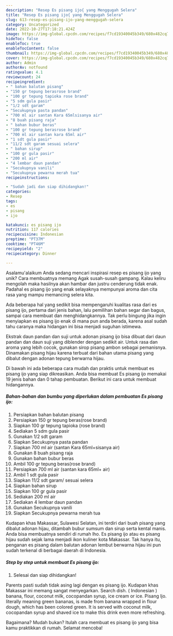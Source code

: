 ```yaml
---
description: "Resep Es pisang ijo{ yang Menggugah Selera"
title: "Resep Es pisang ijo{ yang Menggugah Selera"
slug: 613-resep-es-pisang-ijo-yang-menggugah-selera
category: Uncategorized
date: 2022-10-27T17:18:21.424Z
image: https://img-global.cpcdn.com/recipes/f7cd19340045b349/680x482cq70/es-pisang-ijo-foto-resep-utama.jpg
hideToc: false
enableToc: true
enableTocContent: false
thumbnail: https://img-global.cpcdn.com/recipes/f7cd19340045b349/680x482cq70/es-pisang-ijo-foto-resep-utama.jpg
cover: https://img-global.cpcdn.com/recipes/f7cd19340045b349/680x482cq70/es-pisang-ijo-foto-resep-utama.jpg
author: Admin
authorAv: notfound
ratingvalue: 4.1
reviewcount: 24
recipeingredient:
- " bahan balutan pisang"
- "150 gr tepung berasrose brand"
- "100 gr tepung tapioka rose brand"
- "5 sdm gula pasir"
- "1/2 sdt garam"
- "Secukupnya pasta pandan"
- "700 ml air santan Kara 65mlsisanya air"
- "8 buah pisang raja"
- " bahan bubur beras"
- "100 gr tepung berasrose brand"
- "700 ml air santan kara 65ml air"
- "1 sdt gula pasir"
- "11/2 sdt garam sesuai selera"
- " bahan sirup"
- "100 gr gula pasir"
- "200 ml air"
- "4 lembar daun pandan"
- "Secukupnya vanili"
- "Secukupnya pewarna merah tua"
recipeinstructions:

- "Sudah jadi dan siap dihidangkan!"
categories:
- Resep
tags:
- es
- pisang
- ijo

katakunci: es pisang ijo 
nutrition: 117 calories
recipecuisine: Indonesian
preptime: "PT37M"
cooktime: "PT46M"
recipeyield: "2"
recipecategory: Dinner

---
```



Asalamu'alaikum Anda sedang mencari inspirasi resep es pisang ijo yang unik? Cara membuatnya memang Agak susah-susah gampang. Kalau keliru mengolah maka hasilnya akan hambar dan justru cenderung tidak enak. Padahal es pisang ijo yang enak selayaknya mempunyai aroma dan cita rasa yang mampu memancing selera kita.


Ada beberapa hal yang sedikit bisa mempengaruhi kualitas rasa dari es pisang ijo, pertama dari jenis bahan, lalu pemilihan bahan segar dan bagus, sampai cara membuat dan menghidangkannya. Tak perlu bingung jika ingin menyiapkan es pisang ijo enak di mana pun anda berada, karena asal sudah tahu caranya maka hidangan ini bisa menjadi suguhan istimewa.

Ekstrak daun pandan dan suji untuk adonan pisang ijo bisa dibuat dari daun pandan dan daun suji yang diblender dengan sedikit air. Untuk rasa dan aroma yang lebih cocok, gunakan sirop pisang ambon sebagai pemanisnya. Dinamakan pisang hijau karena terbuat dari bahan utama pisang yang dibalut dengan adonan tepung berwarna hijau.


Di bawah ini ada beberapa cara mudah dan praktis untuk membuat es pisang ijo yang siap dikreasikan. Anda bisa membuat Es pisang ijo memakai 19 jenis bahan dan 0 tahap pembuatan. Berikut ini cara untuk membuat hidangannya.

<!--inarticleads1-->

##### Bahan-bahan dan bumbu yang diperlukan dalam pembuatan Es pisang ijo:

1. Persiapkan  bahan balutan pisang
1. Persiapkan 150 gr tepung beras(rose brand)
1. Siapkan 100 gr tepung tapioka (rose brand)
1. Sediakan 5 sdm gula pasir
1. Gunakan 1/2 sdt garam
1. Siapkan Secukupnya pasta pandan
1. Siapkan 700 ml air (santan Kara 65ml+sisanya air)
1. Gunakan 8 buah pisang raja
1. Gunakan  bahan bubur beras
1. Ambil 100 gr tepung beras(rose brand)
1. Persiapkan 700 ml air (santan kara 65ml+ air)
1. Ambil 1 sdt gula pasir
1. Siapkan 11/2 sdt garam/ sesuai selera
1. Siapkan  bahan sirup
1. Siapkan 100 gr gula pasir
1. Sediakan 200 ml air
1. Sediakan 4 lembar daun pandan
1. Gunakan Secukupnya vanili
1. Siapkan Secukupnya pewarna merah tua


Kudapan khas Makassar, Sulawesi Selatan, ini terdiri dari buah pisang yang dibalut adonan hijau, ditambah bubur sumsum dan sirup serta kental manis. Anda bisa membuatnya sendiri di rumah lho. Es pisang ijo atau es pisang hijau sudah sejak lama menjadi ikon kuliner kota Makassar. Tak hanya itu, penganan es pisang dalam balutan adonan lembut berwarna hijau ini pun sudah terkenal di berbagai daerah di Indonesia. 

<!--inarticleads2-->

##### Step by step untuk membuat Es pisang ijo:


1. Selesai dan siap dihidangkan!

Parents pasti sudah tidak asing lagi dengan es pisang ijo. Kudapan khas Makassar ini memang sangat menyegarkan. Search dish. ( Indonesian ) banana, flour, coconut milk, cocopandan syrup, ice cream or ice. Pisang Ijo. literally meaning green bananas, is made from banana wrapped in flour dough, which has been colored green. It is served with coconut milk, cocopandan syrup and shaved ice to make this drink even more refreshing. 

Bagaimana? Mudah bukan? Itulah cara membuat es pisang ijo yang bisa kamu praktikkan di rumah. Selamat mencoba!
